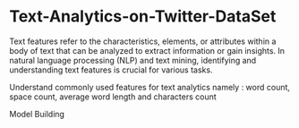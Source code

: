 # Text-Analytics-on-Twitter-DataSet
Text features refer to the characteristics, elements, or attributes within a body of text that can be analyzed to extract
information or gain insights. In natural language processing (NLP) and text mining, identifying and understanding text features is crucial for various tasks.

Understand commonly used features for text analytics namely : word count, space count, average word length and characters count

Model Building 
